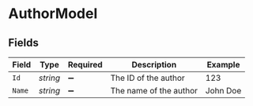 # AuthorModel


## Fields

| Field                  | Type                   | Required               | Description            | Example                |
| ---------------------- | ---------------------- | ---------------------- | ---------------------- | ---------------------- |
| `Id`                   | *string*               | :heavy_minus_sign:     | The ID of the author   | 123                    |
| `Name`                 | *string*               | :heavy_minus_sign:     | The name of the author | John Doe               |